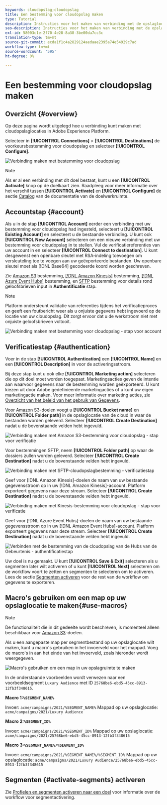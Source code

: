 ```yaml
---
keywords: cloudopslag;cloudopslag
title: Een bestemming voor cloudopslag maken
type: Tutorial
description: Instructies voor het maken van verbinding met de opslaglocaties van uw cloud
seo-description: Instructies voor het maken van verbinding met de opslaglocaties van uw cloud
exl-id: 58003c1e-2f70-4e28-8a38-3be00da7cc3c
translation-type: tm+mt
source-git-commit: ecda1f1c4a2829124aedaae2395a74e54929c7ad
workflow-type: tm+mt
source-wordcount: '595'
ht-degree: 0%

---
```


# Een bestemming voor cloudopslag maken

## Overzicht {#overview}

Op deze pagina wordt uitgelegd hoe u verbinding kunt maken met cloudopslaglocaties in Adobe Experience Platform.

Selecteer in **[!UICONTROL Connections]** > **[!UICONTROL Destinations]** de voorkeursbestemming voor cloudopslag en selecteer **[!UICONTROL Configure]**.

![Verbinding maken met bestemming voor cloudopslag](../../assets/catalog/cloud-storage/workflow/connect.png)

>[!NOTE]
>
>Als er al een verbinding met dit doel bestaat, kunt u een **[!UICONTROL Activate]** knop op de doelkaart zien. Raadpleeg voor meer informatie over het verschil tussen **[!UICONTROL Activate]** en **[!UICONTROL Configure]** de sectie [Catalog](../../ui/destinations-workspace.md#catalog) van de documentatie van de doelwerkruimte.

## Accountstap {#account}

Als u in de stap **[!UICONTROL Account]** eerder een verbinding met uw bestemming voor cloudopslag had ingesteld, selecteert u **[!UICONTROL Existing Account]** en selecteert u de bestaande verbinding. U kunt ook **[!UICONTROL New Account]** selecteren om een nieuwe verbinding met uw bestemming voor cloudopslag in te stellen. Vul de verificatiereferenties van uw account in en selecteer **[!UICONTROL Connect to destination]**. U kunt desgewenst een openbare sleutel met RSA-indeling toevoegen om versleuteling toe te voegen aan uw geëxporteerde bestanden. Uw openbare sleutel moet als [!DNL Base64] gecodeerde koord worden geschreven.

Zie [Amazon S3](./amazon-s3.md) bestemming, [[!DNL Amazon Kinesis]](./amazon-kinesis.md) bestemming, [[!DNL Azure Event Hubs]](./azure-event-hubs.md) bestemming, en [SFTP](./sftp.md) bestemming voor details rond geloofsbrieven input in **Authentificatie** stap.

>[!NOTE]
>
>Platform ondersteunt validatie van referenties tijdens het verificatieproces en geeft een foutbericht weer als u onjuiste gegevens hebt ingevoerd op de locatie van uw cloudopslag. Dit zorgt ervoor dat u de werkstroom niet met onjuiste geloofsbrieven voltooit.

![Verbinding maken met bestemming voor cloudopslag - stap voor account](../../assets/catalog/cloud-storage/workflow/destination-account.png)

## Verificatiestap {#authentication}

Voer in de stap **[!UICONTROL Authentication]** een **[!UICONTROL Name]** en een **[!UICONTROL Description]** in voor de activeringsstroom.

Bij deze stap kunt u ook elke **[!UICONTROL Marketing action]** selecteren die op dit doel moet worden toegepast. Marketingsacties geven de intentie aan waarvoor gegevens naar de bestemming worden geëxporteerd. U kunt kiezen uit door Adobe gedefinieerde marketingacties of u kunt uw eigen marketingactie maken. Voor meer informatie over marketing acties, zie [Overzicht van het beleid van het gebruik van Gegevens](../../../data-governance/policies/overview.md).

Voor Amazon S3-doelen voegt u **[!UICONTROL Bucket name]** en **[!UICONTROL Folder path]** in de opslaglocatie van de cloud in waar de bestanden worden geleverd. Selecteer **[!UICONTROL Create Destination]** nadat u de bovenstaande velden hebt ingevuld.

![Verbinding maken met Amazon S3-bestemming voor cloudopslag - stap voor verificatie](../../assets/catalog/cloud-storage/workflow/amazon-s3-setup.png)

Voor bestemmingen SFTP, neem **[!UICONTROL Folder path]** op waar de dossiers zullen worden geleverd. Selecteer **[!UICONTROL Create Destination]** nadat u de bovenstaande velden hebt ingevuld.

![Verbinding maken met SFTP-cloudopslagbestemming - verificatiestap](../../assets/catalog/cloud-storage/workflow/sftp-setup.png)

Geef voor [!DNL Amazon Kinesis]-doelen de naam van uw bestaande gegevensstroom op in uw [!DNL Amazon Kinesis]-account. Platform exporteert gegevens naar deze stream. Selecteer **[!UICONTROL Create Destination]** nadat u de bovenstaande velden hebt ingevuld.

![Verbinding maken met Kinesis-bestemming voor cloudopslag - stap voor verificatie](../../assets/catalog/cloud-storage/workflow/kinesis-setup.png)

Geef voor [!DNL Azure Event Hubs]-doelen de naam van uw bestaande gegevensstroom op in uw [!DNL Amazon Event Hubs]-account. Platform exporteert gegevens naar deze stream. Selecteer **[!UICONTROL Create Destination]** nadat u de bovenstaande velden hebt ingevuld.

![Verbinden met de bestemming van de cloudopslag van de Hubs van de Gebeurtenis - authentificatiestap](../../assets/catalog/cloud-storage/workflow/event-hubs-setup.png)

Uw doel is nu gemaakt. U kunt **[!UICONTROL Save & Exit]** selecteren als u segmenten later wilt activeren of u kunt **[!UICONTROL Next]** selecteren om de workflow voort te zetten en segmenten te selecteren om te activeren. Lees de sectie [Segmenten activeren](#activate-segments) voor de rest van de workflow om gegevens te exporteren.

## Macro&#39;s gebruiken om een map op uw opslaglocatie te maken{#use-macros}

>[!NOTE]
>
> De functionaliteit die in dit gedeelte wordt beschreven, is momenteel alleen beschikbaar voor [Amazon S3](./amazon-s3.md)-doelen.

Als u een aangepaste map per segmentbestand op uw opslaglocatie wilt maken, kunt u macro&#39;s gebruiken in het invoerveld voor het mappad. Voeg de macro&#39;s in aan het einde van het invoerveld, zoals hieronder wordt weergegeven.

![Macro&#39;s gebruiken om een map in uw opslagruimte te maken](../../assets/catalog/cloud-storage/workflow/macros-folder-path.png)

In de onderstaande voorbeelden wordt verwezen naar een voorbeeldsegment `Luxury Audience` met ID `25768be6-ebd5-45cc-8913-12fb3f348615`.

**Macro 1:`%SEGMENT_NAME%`**

Invoer: `acme/campaigns/2021/%SEGMENT_NAME%`
Mappad op uw opslaglocatie: `acme/campaigns/2021/Luxury Audience`

**Macro 2:`%SEGMENT_ID%`**

Invoer: `acme/campaigns/2021/%SEGMENT_ID%`
Mappad op uw opslaglocatie: `acme/campaigns/2021/25768be6-ebd5-45cc-8913-12fb3f348615`

**Macro 3:`%SEGMENT_NAME%/%SEGMENT_ID%`**

Invoer: `acme/campaigns/2021/%SEGMENT_NAME%/%SEGMENT_ID%`
Mappad op uw opslaglocatie: `acme/campaigns/2021/Luxury Audience/25768be6-ebd5-45cc-8913-12fb3f348615`



## Segmenten {#activate-segments} activeren

Zie [Profielen en segmenten activeren naar een doel](../../ui/activate-destinations.md) voor informatie over de workflow voor segmentactivering.
